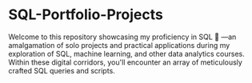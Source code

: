 # SQL-Portfolio-Projects
Welcome to this repository showcasing my proficiency in SQL 👋 —an amalgamation of solo projects and practical applications during my exploration of SQL, machine learning, and other data analytics courses. Within these digital corridors, you'll encounter an array of meticulously crafted SQL queries and scripts.
